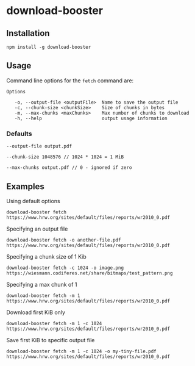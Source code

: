 # download-booster

## Installation

```
npm install -g download-booster
```

## Usage

Command line options for the `fetch` command are:

```
Options

   -o, --output-file <outputFile>  Name to save the output file
   -c, --chunk-size <chunkSize>    Size of chunks in bytes
   -m, --max-chunks <maxChunks>    Max number of chunks to download
   -h, --help                      output usage information
```

### Defaults
`--output-file output.pdf`

`--chunk-size 1048576 // 1024 * 1024 = 1 MiB`

`--max-chunks output.pdf // 0 - ignored if zero`

## Examples

Using default options
```
download-booster fetch https://www.hrw.org/sites/default/files/reports/wr2010_0.pdf
```

Specifying an output file
```
download-booster fetch -o another-file.pdf https://www.hrw.org/sites/default/files/reports/wr2010_0.pdf
```

Specifying a chunk size of 1 Kib
```
download-booster fetch -c 1024 -o image.png https://wiesmann.codiferes.net/share/bitmaps/test_pattern.png
```

Specifying a max chunk of 1
```
download-booster fetch -m 1 https://www.hrw.org/sites/default/files/reports/wr2010_0.pdf
```

Download first KiB only
```
download-booster fetch -m 1 -c 1024 https://www.hrw.org/sites/default/files/reports/wr2010_0.pdf
```

Save first KiB to specific output file
```
download-booster fetch -m 1 -c 1024 -o my-tiny-file.pdf https://www.hrw.org/sites/default/files/reports/wr2010_0.pdf
```

